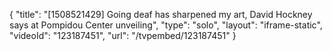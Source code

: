 {
    "title": "[1508521429] Going deaf has sharpened my art, David Hockney says at Pompidou Center unveiling",
    "type": "solo",
    "layout": "iframe-static",
    "videoId": "123187451",
    "url": "\/tvpembed\/123187451"
}